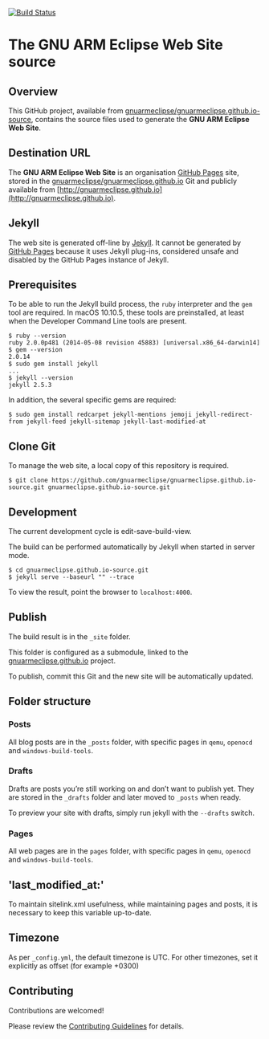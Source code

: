 [![Build Status](https://travis-ci.org/gnuarmeclipse/gnuarmeclipse.github.io-source.svg?branch=master)](https://travis-ci.org/gnuarmeclipse/gnuarmeclipse.github.io-source)

# The GNU ARM Eclipse Web Site source

## Overview

This GitHub project, available from [gnuarmeclipse/gnuarmeclipse.github.io-source](https://github.com/gnuarmeclipse/gnuarmeclipse.github.io-source), contains the source files used to generate the **GNU ARM Eclipse Web Site**.

## Destination URL

The **GNU ARM Eclipse Web Site** is an organisation [GitHub Pages](https://pages.github.com) site, stored in the [gnuarmeclipse/gnuarmeclipse.github.io](https://github.com/gnuarmeclipse/gnuarmeclipse.github.io) Git and publicly available from [http://gnuarmeclipse.github.io](http://gnuarmeclipse.github.io).


## Jekyll

The web site is generated off-line by [Jekyll](http://jekyllrb.com). It cannot be generated by [GitHub Pages](https://pages.github.com) because it uses Jekyll plug-ins, considered unsafe and disabled by the GitHub Pages instance of Jekyll.

## Prerequisites

To be able to run the Jekyll build process, the `ruby` interpreter and the `gem` tool are required. In macOS 10.10.5, these tools are preinstalled, at least when the Developer Command Line tools are present.

	$ ruby --version
	ruby 2.0.0p481 (2014-05-08 revision 45883) [universal.x86_64-darwin14]
	$ gem --version
	2.0.14
	$ sudo gem install jekyll
	...
	$ jekyll --version
	jekyll 2.5.3


In addition, the several specific gems are required:

	$ sudo gem install redcarpet jekyll-mentions jemoji jekyll-redirect-from jekyll-feed jekyll-sitemap jekyll-last-modified-at



## Clone Git

To manage the web site, a local copy of this repository is required.

	$ git clone https://github.com/gnuarmeclipse/gnuarmeclipse.github.io-source.git gnuarmeclipse.github.io-source.git

## Development

The current development cycle is edit-save-build-view.

The build can be performed automatically by Jekyll when started in server mode.

	$ cd gnuarmeclipse.github.io-source.git
	$ jekyll serve --baseurl "" --trace

To view the result, point the browser to `localhost:4000`.

## Publish

The build result is in the `_site` folder.

This folder is configured as a submodule, linked to the [gnuarmeclipse.github.io](https://github.com/gnuarmeclipse/gnuarmeclipse.github.io) project.

To publish, commit this Git and the new site will be automatically updated.

## Folder structure

### Posts

All blog posts are in the `_posts` folder, with specific pages in `qemu`, `openocd` and `windows-build-tools`.

### Drafts

Drafts are posts you’re still working on and don’t want to publish yet. They are stored in the `_drafts` folder and later moved to `_posts` when ready.

To preview your site with drafts, simply run jekyll with the `--drafts` switch.

### Pages

All web pages are in the `pages` folder, with specific pages in `qemu`, `openocd` and `windows-build-tools`.

## 'last\_modified\_at:'

To maintain sitelink.xml usefulness, while maintaining pages and posts, it is necessary to keep this variable up-to-date.

## Timezone

As per `_config.yml`, the default timezone is UTC. For other timezones, set it explicitly as offset (for example +0300)

## Contributing

Contributions are welcomed!

Please review the [Contributing Guidelines](CONTRIBUTING.md) for details.
